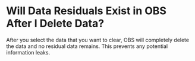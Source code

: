 # Will Data Residuals Exist in OBS After I Delete Data?<a name="obs_faq_0023"></a>

After you select the data that you want to clear, OBS will completely delete the data and no residual data remains. This prevents any potential information leaks.

